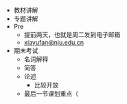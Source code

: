 - 教材讲解
- 专题讲解
- Pre
  - 提前两天，也就是周二发到电子邮箱
  - xiayufan@nju.edu.cn
- 期末考试
  - 名词解释
  - 简答
  - 论述
    - 比较开放
  - 最后一节课划重点（